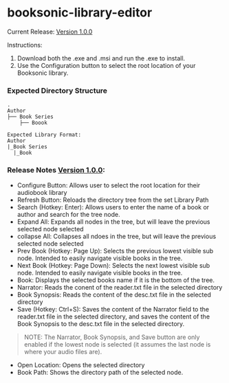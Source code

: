 # booksonic-library-editor

Current Release: [Version 1.0.0](https://github.com/galacticat/booksonic-library-editor/tree/master/Booksonic%20Setup/Release)


Instructions:
1. Download both the .exe and .msi and run the .exe to install.
2. Use the Configuration button to select the root location of your Booksonic library.

### Expected Directory Structure
    .
    Author
    ├── Book Series
    	├── Boook

    Expected Library Format:
    Author
    |_Book Series
      |_Book

### Release Notes [Version 1.0.0](https://github.com/galacticat/booksonic-library-editor/tree/master/Booksonic%20Setup/Release):
* Configure Button: Allows user to select the root location for their audiobook library
* Refresh Button: Reloads the directory tree from the set Library Path
* Search (Hotkey: Enter): Allows users to enter the name of a book or author and search for the tree node.
* Expand All: Expands all nodes in the tree, but will leave the previous selected node selected
* collapse All: Collapses all ndoes in the tree, but will leave the previous selected node selected
* Prev Book (Hotkey: Page Up): Selects the previous lowest visible sub node. Intended to easily navigate visible books in the tree.
* Next Book (Hotkey: Page Down): Selects the next lowest visible sub node. Intended to easily navigate visible books in the tree.
* Book: Displays the selected books name if it is the bottom of the tree.
* Narrator: Reads the conent of the reader.txt file in the selected directory
* Book Synopsis: Reads the content of the desc.txt file in the selected directory
* Save (Hotkey: Ctrl+S): Saves the content of the Narrator field to the reader.txt file in the selected directory, and saves the content of the Book Synopsis to the desc.txt file in the selected directory.
>NOTE: The Narrator, Book Synopsis, and Save button are only enabled if the lowest node is selected (it assumes the last node is where your audio files are).
* Open Location: Opens the selected directory
* Book Path: Shows the directory path of the selected node.
